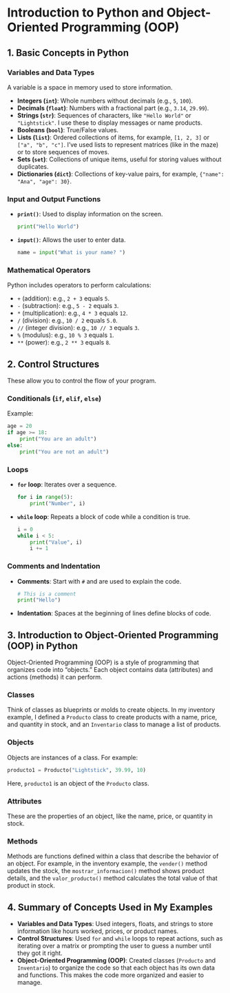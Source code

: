 # Introduction to Python and Object-Oriented Programming (OOP)

## 1. Basic Concepts in Python

### Variables and Data Types
A variable is a space in memory used to store information.

- **Integers (`int`)**: Whole numbers without decimals (e.g., `5`, `100`).
- **Decimals (`float`)**: Numbers with a fractional part (e.g., `3.14`, `29.99`).
- **Strings (`str`)**: Sequences of characters, like `"Hello World"` or `"Lightstick"`. I use these to display messages or name products.
- **Booleans (`bool`)**: True/False values.
- **Lists (`list`)**: Ordered collections of items, for example, `[1, 2, 3]` or `["a", "b", "c"]`. I’ve used lists to represent matrices (like in the maze) or to store sequences of moves.
- **Sets (`set`)**: Collections of unique items, useful for storing values without duplicates.
- **Dictionaries (`dict`)**: Collections of key-value pairs, for example, `{"name": "Ana", "age": 30}`.

### Input and Output Functions

- **`print()`**: Used to display information on the screen.
  
  ```python
  print("Hello World")
  ```

- **`input()`**: Allows the user to enter data.
  
  ```python
  name = input("What is your name? ")
  ```

### Mathematical Operators
Python includes operators to perform calculations:

- `+` (addition): e.g., `2 + 3` equals `5`.
- `-` (subtraction): e.g., `5 - 2` equals `3`.
- `*` (multiplication): e.g., `4 * 3` equals `12`.
- `/` (division): e.g., `10 / 2` equals `5.0`.
- `//` (integer division): e.g., `10 // 3` equals `3`.
- `%` (modulus): e.g., `10 % 3` equals `1`.
- `**` (power): e.g., `2 ** 3` equals `8`.

## 2. Control Structures
These allow you to control the flow of your program.

### Conditionals (`if`, `elif`, `else`)

Example:

```python
age = 20
if age >= 18:
    print("You are an adult")
else:
    print("You are not an adult")
```

### Loops

- **`for` loop**: Iterates over a sequence.
  
  ```python
  for i in range(5):
      print("Number", i)
  ```

- **`while` loop**: Repeats a block of code while a condition is true.
  
  ```python
  i = 0
  while i < 5:
      print("Value", i)
      i += 1
  ```

### Comments and Indentation

- **Comments**: Start with `#` and are used to explain the code.
  
  ```python
  # This is a comment
  print("Hello")
  ```

- **Indentation**: Spaces at the beginning of lines define blocks of code.

## 3. Introduction to Object-Oriented Programming (OOP) in Python

Object-Oriented Programming (OOP) is a style of programming that organizes code into “objects.” Each object contains data (attributes) and actions (methods) it can perform.

### Classes
Think of classes as blueprints or molds to create objects. In my inventory example, I defined a `Producto` class to create products with a name, price, and quantity in stock, and an `Inventario` class to manage a list of products.

### Objects
Objects are instances of a class. For example:

```python
producto1 = Producto("Lightstick", 39.99, 10)
```

Here, `producto1` is an object of the `Producto` class.

### Attributes
These are the properties of an object, like the name, price, or quantity in stock.

### Methods
Methods are functions defined within a class that describe the behavior of an object. For example, in the inventory example, the `vender()` method updates the stock, the `mostrar_informacion()` method shows product details, and the `valor_producto()` method calculates the total value of that product in stock.

## 4. Summary of Concepts Used in My Examples

- **Variables and Data Types**: Used integers, floats, and strings to store information like hours worked, prices, or product names.
- **Control Structures**: Used `for` and `while` loops to repeat actions, such as iterating over a matrix or prompting the user to guess a number until they got it right.
- **Object-Oriented Programming (OOP)**: Created classes (`Producto` and `Inventario`) to organize the code so that each object has its own data and functions. This makes the code more organized and easier to manage.
